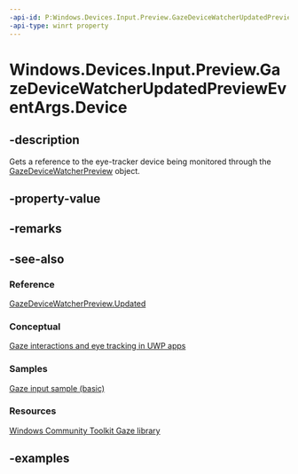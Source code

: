 ```yaml
---
-api-id: P:Windows.Devices.Input.Preview.GazeDeviceWatcherUpdatedPreviewEventArgs.Device
-api-type: winrt property
---
```


<!-- Property syntax.
public GazeDevicePreview Device { get; }
-->

# Windows.Devices.Input.Preview.GazeDeviceWatcherUpdatedPreviewEventArgs.Device

## -description

Gets a reference to the eye-tracker device being monitored through the [GazeDeviceWatcherPreview](gazedevicewatcherpreview.md) object.

## -property-value

## -remarks

## -see-also

### Reference

[GazeDeviceWatcherPreview.Updated](gazedevicewatcherpreview_updated.md)

### Conceptual

[Gaze interactions and eye tracking in UWP apps](https://docs.microsoft.com/windows/uwp/design/input/gaze-interactions)

### Samples

[Gaze input sample (basic)](https://github.com/MicrosoftDocs/windows-topic-specific-samples/archive/uwp-gazeinput-basic.zip)

### Resources

[Windows Community Toolkit Gaze library](https://docs.microsoft.com/windows/uwpcommunitytoolkit/gaze/gazeinteractionlibrary)

## -examples
